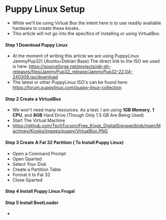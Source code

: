 # Puppy Linux Setup 

- While we'll be using Virtual Box the intent here is to use readily available hardware to create these kiosks.
- This article will not go into the specifics of installing or using VirtualBox. 
  
#### Step 1 Download Puppy Linux
- At the moment of writing this article we are using PuppyLinux JammyPup32( Ubuntu+Debian Base) The direct link to the ISO we used is here: https://sourceforge.net/projects/pb-gh-releases/files/JammyPup32_release/JammyPup32-22.04-240309.iso/download
- The latest or other PuppyLinux ISO's can be found here: https://forum.puppylinux.com/puppy-linux-collection
#### Step 2 Create a VirtualBox  
- We won't need many resources. As a test: I am using **1GB Memory**, **1 CPU**, and **8GB** Hard Drive (Though Only 1.5 GB Are Being Used)
- Start The Virtual Machine
- https://github.com/TechTucson/Free_Kiosk_DigitalSignage/blob/main/Machines/Kiosks/images/puppy/VirtualBox.PNG
#### Step 3 Create A Fat 32 Partition ( To Install Puppy Linux)
- Open a Command Prompt
- Open Gparted
- Select Your Disk
- Create a Partition Table
- Format it to Fat 32
- Close Gparted
#### Step 4 Install Puppy Linux Frugal
#### Step 5 Install BootLoader
- 
